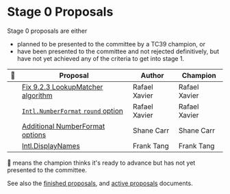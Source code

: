 # Stage 0 Proposals

Stage 0 proposals are either

* planned to be presented to the committee by a TC39 champion, or
* have been presented to the committee and not rejected definitively, but have not yet achieved any of the criteria to get into stage 1.

| :rocket: | Proposal                                                             | Author           | Champion           |
| -------- | -------------------------------------------------------------------- | ---------------- | ------------------ |
|          | [Fix 9.2.3 LookupMatcher algorithm][]                                | Rafael Xavier    | Rafael Xavier      |
|          | [`Intl.NumberFormat` `round` option][intl.numberformat round option] | Rafael Xavier    | Rafael Xavier      |
|          | [Additional NumberFormat options][numberformat options]              | Shane Carr       | Shane Carr         |
|          | [Intl.DisplayNames][proposal-intl-displaynames]                      | Frank Tang       | Frank Tang         |

🚀 means the champion thinks it's ready to advance but has not yet presented to the committee.

See also the [finished proposals](finished-proposals.md), and [active proposals](README.md) documents.

[fix 9.2.3 lookupmatcher algorithm]: https://github.com/rxaviers/ecma402-fix-lookup-matcher
[intl.numberformat round option]: https://github.com/rxaviers/ecma402-number-format-round-option
[numberformat options]: https://github.com/sffc/proposal-unified-intl-numberformat
[proposal-intl-displaynames]: https://github.com/tc39-transfer/proposal-intl-displaynames
